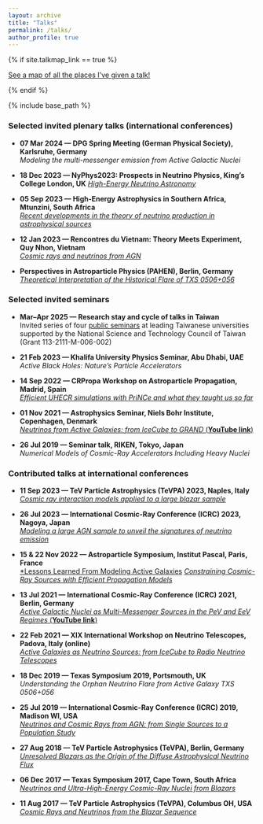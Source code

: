 ```yaml
---
layout: archive
title: "Talks"
permalink: /talks/
author_profile: true
---
```


{% if site.talkmap_link == true %}
<p style="text-decoration:underline;"><a href="/talkmap.html">See a map of all the places I've given a talk!</a></p>
{% endif %}

{% include base_path %}

### Selected invited plenary talks (international conferences)

- **07 Mar 2024 — DPG Spring Meeting (German Physical Society), Karlsruhe, Germany**  
  *Modeling the multi-messenger emission from Active Galactic Nuclei*

- **18 Dec 2023 — NyPhys2023: Prospects in Neutrino Physics, King’s College London, UK**
 [*High-Energy Neutrino Astronomy*](https://indico.cern.ch/event/1234324/contributions/5630700/attachments/2773860/4833775/nuphys2023_rodrigues.pdf)

- **05 Sep 2023 — High-Energy Astrophysics in Southern Africa, Mtunzini, South Africa**  
  [*Recent developments in the theory of neutrino production in astrophysical sources*](https://heasa.sagamma.org/program/thursday-session-5/)

- **12 Jan 2023 — Rencontres du Vietnam: Theory Meets Experiment, Quy Nhon, Vietnam**  
  [*Cosmic rays and neutrinos from AGN*](http://vietnam.in2p3.fr/2023/tmex/transparencies/PS17-CR/04_rodrigues.pdf)

- **Perspectives in Astroparticle Physics (PAHEN), Berlin, Germany**
  [*Theoretical Interpretation of the Historical Flare of TXS 0506+056*](https://indico.desy.de/event/22051/contributions/45283/attachments/29222/36698/pahen_talk_rodrigues.pdf)

### Selected invited seminars

- **Mar–Apr 2025 — Research stay and cycle of talks in Taiwan**  
  Invited series of four [public seminars](https://www.lecospa.ntu.edu.tw/talks/the-case-for-black-hole-jets-as-ultra-high-energy-neutrino-sources) at leading Taiwanese universities
  supported by the National Science and Technology Council of Taiwan (Grant 113-2111-M-006-002)
  
- **21 Feb 2023 — Khalifa University Physics Seminar, Abu Dhabi, UAE**  
  *Active Black Holes: Nature’s Particle Accelerators*
  
- **14 Sep 2022 — CRPropa Workshop on Astroparticle Propagation, Madrid, Spain**  
  [*Efficient UHECR simulations with PriNCe and what they taught us so far*](https://indico.ift.uam-csic.es/event/11/contributions/73/)
  
- **01 Nov 2021 — Astrophysics Seminar, Niels Bohr Institute, Copenhagen, Denmark**  
  [*Neutrinos from Active Galaxies: from IceCube to GRAND* (**YouTube link**)](https://www.youtube.com/watch?v=k7_NgtV61fY&t=1698s&ab_channel=NBIAAstroparticleSeminars)

- **26 Jul 2019 — Seminar talk, RIKEN, Tokyo, Japan**  
  *Numerical Models of Cosmic-Ray Accelerators Including Heavy Nuclei*


### Contributed talks at international conferences

- **11 Sep 2023 — TeV Particle Astrophysics (TeVPA) 2023, Naples, Italy**  
  [*Cosmic ray interaction models applied to a large blazar sample*]()

- **26 Jul 2023 — International Cosmic-Ray Conference (ICRC) 2023, Nagoya, Japan**  
  [*Modeling a large AGN sample to unveil the signatures of neutrino emission*]()

- **15 & 22 Nov 2022 — Astroparticle Symposium, Institut Pascal, Paris, France**  
  [*Lessons Learned From Modeling Active Galaxies](https://indico.ijclab.in2p3.fr/event/8374/contributions/27880/attachments/19910/27305/talk_rodrigues_saclay.pdf)
  [*Constraining Cosmic-Ray Sources with Efficient Propagation Models*](https://indico.ijclab.in2p3.fr/event/8374/contributions/28076/attachments/20130/27642/talk221124_rodrigues.pdf)
  
- **13 Jul 2021 — International Cosmic-Ray Conference (ICRC) 2021, Berlin, Germany**  
  [*Active Galactic Nuclei as Multi-Messenger Sources in the PeV and EeV Regimes* (**YouTube link**)](https://video.desy.de/video/Active-galactic-nuclei-as-neutrino-sources-in-the-PeV-and-EeV-regimes/512a8b2d5f5dd89eb65970510043a6d7)

- **22 Feb 2021 — XIX International Workshop on Neutrino Telescopes, Padova, Italy (online)**  
  [*Active Galaxies as Neutrino Sources: from IceCube to Radio Neutrino Telescopes*](https://agenda.infn.it/event/24250/contributions/130140/attachments/79285/102827/talk210223.pdf)

- **18 Dec 2019 — Texas Symposium 2019, Portsmouth, UK**  
  *Understanding the Orphan Neutrino Flare from Active Galaxy TXS 0506+056*

- **25 Jul 2019 — International Cosmic-Ray Conference (ICRC) 2019, Madison WI, USA**  
  [*Neutrinos and Cosmic Rays from AGN: from Single Sources to a Population Study*](https://www.icrc2019.org/uploads/1/1/9/0/119067782/rodrigues_icrc2019.pdf)

- **27 Aug 2018 — TeV Particle Astrophysics (TeVPA), Berlin, Germany**  
  [*Unresolved Blazars as the Origin of the Diffuse Astrophysical Neutrino Flux*](https://indico.desy.de/event/18204/contributions/29465/attachments/18958/24153/tevpa_rodrigues.pdf)

- **06 Dec 2017 — Texas Symposium 2017, Cape Town, South Africa**  
  [*Neutrinos and Ultra-High-Energy Cosmic-Ray Nuclei from Blazars*](https://fskbhe1.puk.ac.za/people/mboett/Texas2017/Rodrigues.pdf)

- **11 Aug 2017 — TeV Particle Astrophysics (TeVPA), Columbus OH, USA**  
  [*Cosmic Rays and Neutrinos from the Blazar Sequence*](https://indico.cern.ch/event/615891/contributions/2620430/attachments/1507783/2349936/talk1708.pdf)


  
